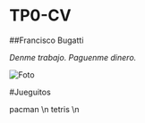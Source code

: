 # TP0-CV

##Francisco Bugatti 

*Denme trabajo. Paguenme dinero.*

![Foto](https://encrypted-tbn0.gstatic.com/images?q=tbn:ANd9GcTGBkHN197fGnCmE74Z-xaHuxlFkXZrMZBqkA&s)

#Jueguitos

pacman \n
tetris \n